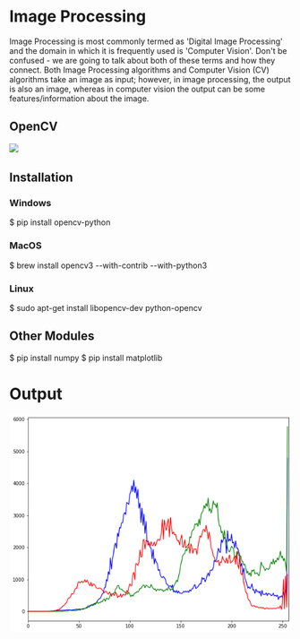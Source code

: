 # Image Processing

Image Processing is most commonly termed as 'Digital Image Processing' and the domain in which it is frequently used is 'Computer Vision'. 
Don't be confused - we are going to talk about both of these terms and how they connect. 
Both Image Processing algorithms and Computer Vision (CV) algorithms take an image as input; however, in image processing,
the output is also an image, whereas in computer vision the output can be some features/information about the image.

## OpenCV

![](https://logodix.com/logo/1989939.png)

## Installation

### Windows
 $ pip install opencv-python
### MacOS
   $ brew install opencv3 --with-contrib --with-python3
### Linux
   $ sudo apt-get install libopencv-dev python-opencv
   
## Other Modules

  $ pip install numpy <nbr>
  $ pip install matplotlib
  
# Output

![](https://github.com/gulshanbaraik01/Awesome-Python-Scripts/blob/Image-Process/Image-Processing/RealTime%20_Image_Histogram/Histogram_output.png)
